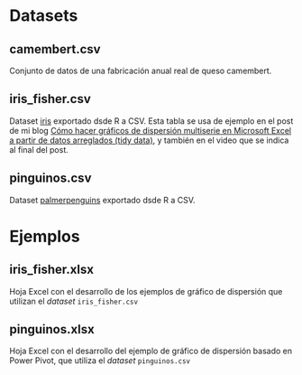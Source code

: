 # Datasets
## camembert.csv
Conjunto de datos de una fabricación anual real de queso camembert.
## iris_fisher.csv
Dataset [iris](https://es.wikipedia.org/wiki/Conjunto_de_datos_flor_iris) exportado dsde R a CSV. Esta tabla se usa de ejemplo en el post de mi blog [Cómo hacer gráficos de dispersión multiserie en Microsoft Excel a partir de datos arreglados (tidy data)](https://juanriera.github.io/blog/posts/excel-xy/), y también en el video que se indica al final del post.
## pinguinos.csv
Dataset [palmerpenguins](https://allisonhorst.github.io/palmerpenguins/) exportado dsde R a CSV. 

# Ejemplos
## iris_fisher.xlsx
Hoja Excel con el desarrollo de los ejemplos de gráfico de dispersión  que utilizan el *dataset* `iris_fisher.csv`
## pinguinos.xlsx
Hoja Excel con el desarrollo del ejemplo de gráfico de dispersión basado en Power Pivot, que utiliza el *dataset* `pinguinos.csv`
